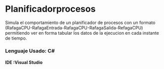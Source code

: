 # Planificadorprocesos
Simula el comportamiento de un planificador de procesos con un formato (RafagaCPU-RafagaEntrada-RafagaCPU-RafagaSalida-RefagaCPU) permitiendo ver en forma tabular los datos de la ejecucion en cada instante de tiempo.
### Lenguaje Usado: C#
#### IDE :Visual Studio
